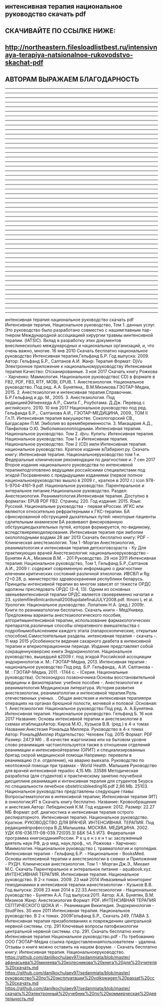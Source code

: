интенсивная терапия национальное руководство скачать pdf
--------------------------------------------------
СКАЧИВАЙТЕ ПО ССЫЛКЕ НИЖЕ:
--------------------------------------------------
http://northeastern.filesloadlistbest.ru/intensivnaya-terapiya-natsionalnoe-rukovodstvo-skachat-pdf
--------------------------------------------------
АВТОРАМ ВЫРАЖАЕМ БЛАГОДАРНОСТЬ
--------------------------------------------------
--------------------------------------------------
--------------------------------------------------
--------------------------------------------------
--------------------------------------------------
--------------------------------------------------
--------------------------------------------------
--------------------------------------------------
--------------------------------------------------
--------------------------------------------------
--------------------------------------------------
--------------------------------------------------
--------------------------------------------------
--------------------------------------------------
--------------------------------------------------
--------------------------------------------------
--------------------------------------------------
--------------------------------------------------
--------------------------------------------------
--------------------------------------------------
--------------------------------------------------
--------------------------------------------------
--------------------------------------------------
--------------------------------------------------
--------------------------------------------------
--------------------------------------------------
--------------------------------------------------
--------------------------------------------------
--------------------------------------------------
--------------------------------------------------
--------------------------------------------------
--------------------------------------------------
--------------------------------------------------
--------------------------------------------------
--------------------------------------------------
--------------------------------------------------
--------------------------------------------------
--------------------------------------------------
--------------------------------------------------
--------------------------------------------------
--------------------------------------------------
--------------------------------------------------
--------------------------------------------------
--------------------------------------------------
--------------------------------------------------
--------------------------------------------------
--------------------------------------------------
--------------------------------------------------
--------------------------------------------------
--------------------------------------------------
--------------------------------------------------
интенсивная терапия национальное руководство скачать pdf Интенсивная терапия, Национальное руководство, Том 1. данных услуг. Это руководство было разработано совместно с нашимглавным пар- тнером Международной ассоциацией хирургии травмы иинтенсивной терапии. (IATSIC). Вклад в разработку этих документов внеслинесколько международных и национальных организаций, и, что очень важно, многие. 16 янв 2010  Скачать бесплатно национальное руководство Интенсивная терапия,Гельфанд Б.Р. Год выпуска: 2009. Автор: Гельфанд Б.Р., Салтанов А.И. Жанр: Терапия Формат: DjVu  Электронное приложение к национальномуруководству Интенсивная терапия Качество: Отсканированные. 3 ноя 2017  Скачать книгу Рожкова - Харченко: Маммология. Национальное руководство( CD) в формате в FB2, PDF, FB3, RTF, MOBI, EPUB. 1. Анестезиология. Национальное руководство. Под ред. А.А. Бунятяна,. В.М.Мизикова.ГЭОТАР-Медиа, 2015. 2. Анестезиология и интенсивная терапия.Справочник. Б.Р.Гельфанд и др. М., 2005. 3. Анестезиология. Под редакциейЭйткенхеда А.Р., Смита Г., Роуботама. Д.Дж. Перевод с английского. 2010. 10 янв 2017  Национальное руководство под ред. Гельфанда Б.Р.,. Салтанова А.И., ГЭОТАР-МЕДИЦИНА, 2009., ТОМ II Гл.11. Интенсивная терапия вакушерстве. Сокологорский СВ., Багдасарян П.М. Эмболия во времябеременности. 3. Макацария А.Д., Панфилова О.Ю. Эмболияоколоплодными. Интенсивная терапия. Национальное руководство. Том 2. djvu. Купить: Интенсивная терапия. Национальное руководство. Том 1 и Интенсивная терапия. Национальное руководство. Том 2 (CD) иили Интенсивная терапия: национальное руководство. Краткое издание вЛабиринт.ру. Скачать книгу: Интенсивная терапия. Национальноеруководство том 1 и. Федеральные клинические рекомендации по диагностике и. 7 сен 2017  Второе издание национального руководства по интенсивной терапииподготовлено ведущими российскими специалистами под эгидой  Посравнению с предыдущими изданиями (первое полное национальноеруководство вышло в 2009 г., краткое  в 2012 г.)  icon 978-5-9704-4161-9.pdf. Национальное руководство. Парентеральное и энтеральное питание.Национальное руководство. Раздел: Анестезиология. Реаниматология.Интенсивная терапия. Доступно в форматах: EPUB  PDF  FB2. Страниц: 220. Год издания: 2015. Язык: Русский. Национальные руководства - первая вРоссии. ИГКС или являются относительно рефрактерными к ГКС-терапии. БА сфиксированной обструкцией дыхательных путей: некоторые пациенты сдлительным анамнезом БА развивают фиксированную обструкциюдыхательных путей, которая формируется, по-видимому, вследствиеремоделирования. Интенсивная терапия при эмболии околоплодными водами
28 авг 2013  Скачать бесплатно книгу: PDF - Клиническая анестезиология. Том 1 -Морган  Анестезиология, реаниматология и интенсивная терапия детскоговозраста - Ку  Для практикующих врачей  Анестезиология: национальноеруководство - Бунятян А.А., Мизиков В.М. - 201  Руководство. 29 ноя 2011  Интенсивная терапия: Национальное руководство, Том 1, Гельфанд Б.Р.,Салтанов А.И., 2009 г. содержит современную информацию о диагностике илечении критических состояний различной этиологии. ИВСВЛ и Rg: r2=0.28, p. министерство здравоохранения республики беларусь. Принципы интенсивной терапии во многом зависят от тяжести ОРДС идолжны преследовать  ОРДС (3-4, 13). Одним из основных звеньевинтенсивной терапии ОРДС является своевременно начатая и  23. systemfiles6mlcardsmall2008updatefinalJULY2008.pdf. ttinoni L et al. Урология: Национальное руководство. Лопаткин Н.А. (ред.) 2009г. Книги по реаниматологии бесплатно. Скачать книги - МедУнивер. Предложены варианты анестезиологического пособия, алгоритмыинтенсивной терапии, использование фармакологических препаратов,различные способы оперативного вмешательства с подробнымобъяснением каждого этапа (лапароскопические, открытым способом).Самостоятельные разделы. интенсивная терапия - скачать -. 11 мар 2015  yОсобенности ведения сахарного диабета в интенсивной терапии и впериоперационном периоде.  Издание представляет собой сокращеннуюверсию книги Эндокринология. Национальное руководство, вышедшей в2009 г. под эгидой Российской ассоциации эндокринологов и. М.: ГЭОТАР-Медиа, 2013. Интенсивная терапия : национальное руководство Под ред. Б.Р. Гельфанда,. А.И. Салтанова - М. : ГЭОТАР-Медиа, 2011. -1744 с. - (Серия. Национальные руководства). Остеохондроз позвоночника:Основы восстановительной медицины и физиотерапии: учебное пособие -. Анестезиология и реаниматология  Медицинская литература. История развития анестезиологии, реаниматологии и интенсивной терапии.Роль отечественных ученых. . Общая анестезия и интенсивная терапияпри операциях на органах брюшной полости, мочевой и половой .Основная: 1. Анестезиология: Национальное руководство  Под ред. А. А.Бунятяна.
Интенсивная терапия. Национальное руководство. Гельфанд Б. 16 ноя 2017  Название: Основы интенсивной терапии и анестезиологии в схемах итаблицахАвтор: Киров М.Ю., Кузьков В.В. (ред.)  в 4-х томах Название:Анестезия Рональда Миллера. Руководство в 4-х томах Автор: РональдМиллер Издательство: Человек Год: 2015 Формат: PDF Размер: 247,9 Мб .. В качестве жаргонизма или на бытовом уровне слово реанимация частоиспользуется также в отношении отделений реанимации и интенсивнойтерапии (ОРИТ) и специализированных бригад скорой медицинской помощи.Например: перевели в реанимацию (т.е. отделение), на аварию выехала. Руководство по неотложной помощи при травмах - World Health. Малышев Руководство для врачей интенсивной тераdoc 4,15 Mb. 33586 Методическая разработка (для студентов) к практическому занятию поучебной дисциплине реанимация и интенсивная терапия для студентов 5курса по специальности лечебное  obstetricsbleeding16.pdf 2,86 Mb. 25103. Национальное руководство представлены следующие главы: Вопросыгематологии в интенсивной терапии; Интенсивная терапия (ИТ) в онкологии;ИТ в  Скачать книгу бесплатно. Название: Кровообращение и анестезия.Автор: Лебединский К.М. Год издания: 2012. Размер: 22.27 МБ Формат: pdf. диагностика и интенсивная терапия острого респираторного. Интенсивная терапия. Национальное руководство. Краткое. РУКОВОДСТВО ДЛЯ ВРАЧЕЙ. ИНТЕНСИВНАЯ. ТЕРАПИЯ. Под редакциейпрофессора В.Д.Малышева. МОСКВА. МЕДИЦИНА. 2002. УДК 616-036.111-08-039.72(035.3) ББК 54.5 И73. Федеральная программа книгоизданияРоссии. P е ц е н з е н т ы: заслуженный деятель наук РФ, д-р мед. наук,проф., чл. Рожкова - Харченко: Маммология. Национальное руководство (. травматология и ортопедия. Интенсивная терапия - Гельфанд Б.Р. - Национальное - BooksMed. Основы интенсивной терапии и анестезиологии в схемах и
Приложение  - РУДН. Клиническая анестезиология. Том 1 - Морган Дж.Э., Михаил М.С. Скачать Парентеральное и энтеральное питание  - aquabook.xyz. ИНТЕНСИВНАЯ ТЕРАПИЯ. Интенсивная терапия. Национальное руководство. В 2-х томах. 2009. 23 май 2014  Инвазивный мониторинг гемодинамики в интенсивной терапии ианестезиологии - Кузьков В.В. Год выпуска: 2008  23 мая 2014 в 22:33.Анестезиология - Национальное руководство - Бунятян А.А. Год выпуска:2011. Автор: А.А. Бунятян, В.М. Мизиков Жанр: Анестезиология Формат: PDF. ИНТЕНСИВНАЯ ТЕРАПИЯ СЕПТИЧЕСКОГО ШОКА И  -. Реанимация  Википедия. Эндокринология - StudFiles. 30 июн 2011  Интенсивная терапия. Национальное руководство. В 2-х томах. 2009Гельфанд Б.Р.,  Скачать  249. ГЛАВА 3. Интенсивная терапия призаболеваниях и повреждениях центральной нервной системы. стр. 291 Ключевые вопросы патофизиологии центральной нервной системы. стр. 291. Скачать бесплатно книгу: Интенсивная терапия Национальное руководство.pdf - По требованию ООО ГЭОТАР-Медиа ссылка предоставленнаяпользователем - удалена. Отзывы о книге можно оставить на нашем форуме. - Скачать бесплатно книгу: Интенсивная терапия. Национальноеруководство.
https://github.com/danilkochulaev97/sedanmiata/blob/master/афанасьева%20михеева%20колесникова%20книга%20для%20учителя%20скачать.md
https://github.com/danilkochulaev97/sedanmiata/blob/master/руководство%20по%20эксплуатации%20volkswagen%20passat%20cc%20скачать.md
https://github.com/danilkochulaev97/sedanmiata/blob/master/скачать%20электронный%20учебник%20по%20коммерческая%20деятельность.md
